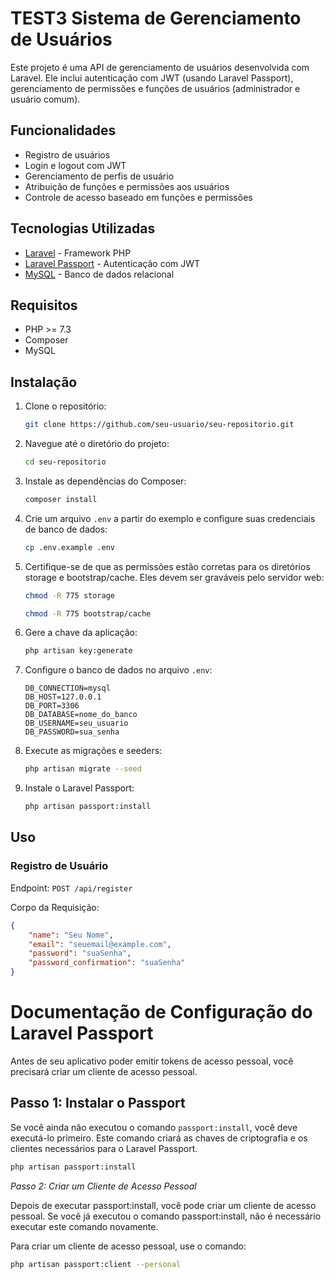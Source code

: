 # TEST3 Sistema de Gerenciamento de Usuários

Este projeto é uma API de gerenciamento de usuários desenvolvida com Laravel. Ele inclui autenticação com JWT (usando Laravel Passport), gerenciamento de permissões e funções de usuários (administrador e usuário comum).

## Funcionalidades

- Registro de usuários
- Login e logout com JWT
- Gerenciamento de perfis de usuário
- Atribuição de funções e permissões aos usuários
- Controle de acesso baseado em funções e permissões

## Tecnologias Utilizadas

- [Laravel](https://laravel.com/) - Framework PHP
- [Laravel Passport](https://laravel.com/docs/8.x/passport) - Autenticação com JWT
- [MySQL](https://www.mysql.com/) - Banco de dados relacional

## Requisitos

- PHP >= 7.3
- Composer
- MySQL

## Instalação

1. Clone o repositório:
    ```sh
    git clone https://github.com/seu-usuario/seu-repositorio.git
    ```

2. Navegue até o diretório do projeto:
    ```sh
    cd seu-repositorio
    ```

3. Instale as dependências do Composer:
    ```sh
    composer install
    ```

4. Crie um arquivo `.env` a partir do exemplo e configure suas credenciais de banco de dados:
    ```sh
    cp .env.example .env
    ```

5. Certifique-se de que as permissões estão corretas para os diretórios storage e bootstrap/cache. Eles devem ser graváveis pelo servidor web:
    ```sh
   chmod -R 775 storage
    
   chmod -R 775 bootstrap/cache
    ```
6. Gere a chave da aplicação:
    ```sh
    php artisan key:generate
    ```

7. Configure o banco de dados no arquivo `.env`:
    ```plaintext
    DB_CONNECTION=mysql
    DB_HOST=127.0.0.1
    DB_PORT=3306
    DB_DATABASE=nome_do_banco
    DB_USERNAME=seu_usuario
    DB_PASSWORD=sua_senha
    ```

8. Execute as migrações e seeders:
    ```sh
    php artisan migrate --seed
    ```

9. Instale o Laravel Passport:
    ```sh
    php artisan passport:install
    ```

## Uso

### Registro de Usuário

Endpoint: `POST /api/register`

Corpo da Requisição:
```json
{
    "name": "Seu Nome",
    "email": "seuemail@example.com",
    "password": "suaSenha",
    "password_confirmation": "suaSenha"
}
```

# Documentação de Configuração do Laravel Passport

Antes de seu aplicativo poder emitir tokens de acesso pessoal, você precisará criar um cliente de acesso pessoal. 

## Passo 1: Instalar o Passport

Se você ainda não executou o comando `passport:install`, você deve executá-lo primeiro. Este comando criará as chaves de criptografia e os clientes necessários para o Laravel Passport.

```bash
php artisan passport:install
```

*Passo 2: Criar um Cliente de Acesso Pessoal*

Depois de executar passport:install, você pode criar um cliente de acesso pessoal. Se você já executou o comando passport:install, não é necessário executar este comando novamente.

Para criar um cliente de acesso pessoal, use o comando:
```bash
php artisan passport:client --personal
```

